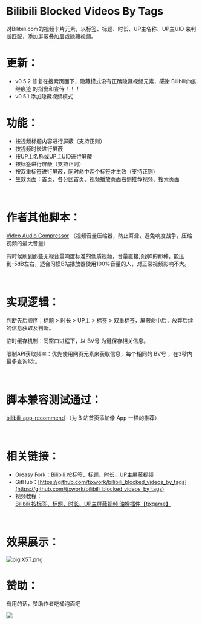 <!--
 * @Author: tjxgame@outlook.com
 * @Date: 2024-01-30 14:57:38
 * @LastEditors: tjxgame
 * @LastEditTime: 2024-03-24 04:32:24
 * @FilePath: \Chapter05d:\Projects\GitHub\bilibili_blocked_videos_by_tags\README.md
 * @Description: 给个三连吧
 * 
 * Copyright (c) 2024 by tjxwork, All Rights Reserved. 
-->
# Bilibili Blocked Videos By Tags

对Bilibili.com的视频卡片元素，以标签、标题、时长、UP主名称、UP主UID 来判断匹配，添加屏蔽叠加层或隐藏视频。


# 更新：

* v0.5.2 修复在搜索页面下，隐藏模式没有正确隐藏视频元素，感谢 Bilibili@痕继痕迹 的指出和宣传！！！
* v0.5.1 添加隐藏视频模式


# 功能：

* 按视频标题内容进行屏蔽（支持正则）
* 按视频时长进行屏蔽
* 按UP主名称或UP主UID进行屏蔽
* 按标签进行屏蔽（支持正则）
* 按双重标签进行屏蔽，同时命中两个标签才生效（支持正则）
* 生效页面：首页、各分区首页、视频播放页面右侧推荐视频、搜索页面

‍ 

# 作者其他脚本：

[Video Audio Compressor](https://greasyfork.org/zh-CN/scripts/489529-video-audio-compressor) （视频音量压缩器，防止耳聋，避免响度战争，压缩视频的最大音量）

有时候刷到那些无视音量响度标准的低质视频，音量直接顶到0的那种，能压到-5dB左右，适合习惯B站播放器使用100%音量的人，对正常视频影响不大。

‍ 

# 实现逻辑：

判断先后顺序：标题 > 时长 > UP主 > 标签 > 双重标签，屏蔽命中后，放弃后续的信息获取及判断。

临时缓存机制：同窗口进程下，以 BV号 为键保存相关信息。

限制API获取频率：优先使用网页元素来获取信息，每个相同的 BV号 ，在3秒内最多查询1次。

‍ 

# 脚本兼容测试通过：

[bilibili-app-recommend](https://greasyfork.org/zh-CN/scripts/443530-bilibili-app-recommend) （为 B 站首页添加像 App 一样的推荐）


‍ 


# 相关链接：
* Greasy Fork：[Bilibili 按标签、标题、时长，UP主屏蔽视频](https://greasyfork.org/zh-CN/scripts/481629-bilibili-%E6%8C%89%E6%A0%87%E7%AD%BE-%E6%A0%87%E9%A2%98-%E6%97%B6%E9%95%BF-up%E4%B8%BB%E5%B1%8F%E8%94%BD%E8%A7%86%E9%A2%91)
* GitHub：[https://github.com/tjxwork/bilibili_blocked_videos_by_tags](https://github.com/tjxwork/bilibili_blocked_videos_by_tags)
* 视频教程：[Bilibili 按标签、标题、时长、UP主屏蔽视频 油猴插件【tjxgame】](https://www.bilibili.com/video/BV12i4y1e73B)

‍

# 效果展示：

[![pigIX5T.png](https://z1.ax1x.com/2023/12/07/pigIX5T.png)](https://imgse.com/i/pigIX5T)
‍

# 赞助：

有用的话，赞助作者吃桶泡面吧

![](https://tc.dhmip.cn/imgs/2023/12/09/a8e5fff3320dc195.png)